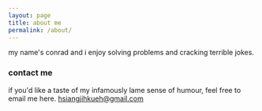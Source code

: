 ```yaml
---
layout: page
title: about me
permalink: /about/
---
```

my name's conrad and i enjoy solving problems and cracking terrible jokes.
### contact me
if you'd like a taste of my infamously lame sense of humour, feel free to email me here.
[hsiangjihkueh@gmail.com](mailto:hsiangjihkueh@gmail.com)